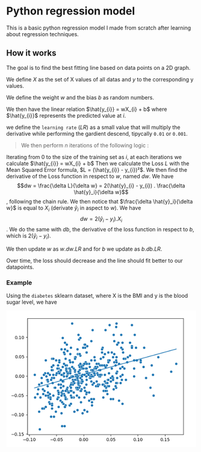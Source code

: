 # Python regression model

This is a basic python regression model I made from scratch after learning about regression techniques.

## How it works
The goal is to find the best fitting line based on data points on a 2D graph.

We define $X$ as the set of X values of all datas and $y$ to the corresponding y values.

We define the weight $w$ and the bias $b$ as random numbers.

We then have the linear relation $\hat{y_{i}} = wX_{i} + b$ where $\hat{y_{i}}$ represents the predicted value at $i$.

we define the `learning rate` ($LR$) as a small value that will multiply the derivative while performing the gardient descend, tipycally `0.01` or `0.001`.

> We then perform $n$ iterations of the following logic : 

Iterating from 0 to the size of the training set as $i$, at each iterations we calculate
$\hat{y_{i}} = wX_{i} + b$
Then we calculate the Loss $L$ with the Mean Squared Error formula, $L = (\hat{y_{i}} - y_{i})²$. We then find the derivative of the Loss function in respect to $w$, named $dw$. We have $$dw = \frac{\delta L}{\delta w} = 2(\hat{y}_{i} - y_{i}) . \frac{\delta \hat{y}_i}{\delta w}$$, following the chain rule. We then notice that $\frac{\delta \hat{y}_i}{\delta w}$ is equal to $X_i$ (derivate $\hat{y}_i$ in aspect to $w$). We have $$dw = 2(\hat{y}_{i} - y_{i}) . X_i$$. We do the same with $db$, the derivative of the loss function in respect to $b$, which is $2(\hat{y}_{i} - y_{i})$.

We then update $w$ as $w . dw . LR$ and for $b$ we update as $b . db . LR$.

Over time, the loss should decrease and the line should fit better to our datapoints.

### Example
Using the `diabetes` sklearn dataset, where X is the BMI and y is the blood sugar level, we have

![](examples/image.png)